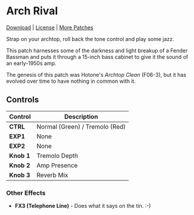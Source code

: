 # Arch Rival

[Download](https://github.com/markfeit/ampero/raw/master/patches/Arch-Rival.prst) | [License](README.md#License) | [More Patches](https://github.com/markfeit/ampero/tree/master/patches)

Strap on your archtop, roll back the tone control and play some jazz.

This patch harnesses some of the darkness and light breakup of a
Fender Bassman and puts it through a 15-inch bass cabinet to give it
the sound of an early-1950s amp.

The genesis of this patch was Hotone's _Archtop Clean_ (F06-3), but it
has evolved over time to have nothing in common with it.


## Controls

| Control | Description |
| ------- | ----------- |
| **CTRL** | Normal (Green) / Tremolo (Red) |
| **EXP1** | None |
| **EXP2** | None |
| **Knob 1** | Tremolo Depth |
| **Knob 2** | Amp Presence |
| **Knob 3** | Reverb Mix |


### Other Effects

 * **FX3 (Telephone Line)** - Does what it says on the tin.  :-)
